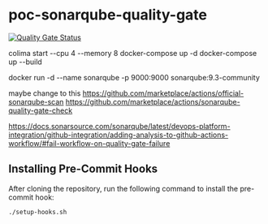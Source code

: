 # poc-sonarqube-quality-gate

[![Quality Gate Status](https://sonarcloud.io/api/project_badges/measure?project=kaiwanyawit-chawankul_poc-sonarqube-quality-gate&metric=alert_status)](https://sonarcloud.io/summary/new_code?id=kaiwanyawit-chawankul_poc-sonarqube-quality-gate)

colima start --cpu 4 --memory 8
docker-compose up -d
docker-compose up --build

docker run -d --name sonarqube -p 9000:9000 sonarqube:9.3-community

maybe change to this
https://github.com/marketplace/actions/official-sonarqube-scan
https://github.com/marketplace/actions/sonarqube-quality-gate-check

https://docs.sonarsource.com/sonarqube/latest/devops-platform-integration/github-integration/adding-analysis-to-github-actions-workflow/#fail-workflow-on-quality-gate-failure


## Installing Pre-Commit Hooks

After cloning the repository, run the following command to install the pre-commit hook:

```bash
./setup-hooks.sh